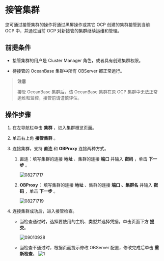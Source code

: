 # 接管集群

您可通过接管集群的操作将通过黑屏操作或其它 OCP 创建的集群接管到当前 OCP 中，并通过当前 OCP 对新接管的集群继续运维和管理。

## 前提条件

* 接管集群的用户是 Cluster Manager 角色，或者具有创建集群权限。

* 待接管的 OceanBase 集群中所有 OBServer 都正常运行。

> **注意**
>
> 接管 OceanBase 集群后，该 OceanBase 集群在原 OCP 集群中无法正常运维和监控，接管前请谨慎评估。

## 操作步骤

1. 在左导航栏单击 **集群** ，进入集群概览页面。

2. 单击右上角 **接管集群** 。

3. 连接集群，支持 **直连** 和 **OBProxy** 连接两种方式。

   1. 直连：填写集群的连接 **地址** 、集群的连接 **端口** 并输入 **密码** ，单击 **下一步** 。

      ![08271717](https://help-static-aliyun-doc.aliyuncs.com/assets/img/zh-CN/4594871361/p312997.png)

   2. **OBProxy：** 填写集群的连接 **地址** 、集群的连接 **端口 、集群名** 并输入 **密码** ，单击 **下一步** 。

      ![08271719](https://obbusiness-private.oss-cn-shanghai.aliyuncs.com/doc/img/ocp/%E6%8E%A5%E7%AE%A1%E9%9B%86%E7%BE%A4.png)

4. 连接集群成功后，进入接管检查。

   * 当检查通过时，选择要使用的主机、类型并选择凭据。单击页面下方 **提交**。

     ![09010928](https://help-static-aliyun-doc.aliyuncs.com/assets/img/zh-CN/4594871361/p313974.png)

   * 当检查不通过时，根据页面提示修改 OBServer 配置，修改完成后单击 **重新检查**。
      ![1](https://help-static-aliyun-doc.aliyuncs.com/assets/img/zh-CN/9951780261/p273262.png)
